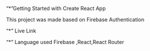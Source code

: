 “*”Getting Started with Create React App

This project was made based on Firebase Authentication

“*” Live Link



“*” Language used Firebase ,React,React Router
